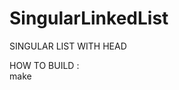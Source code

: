# SingularLinkedList
<p1> SINGULAR LIST WITH HEAD <P1>

<p2> HOW TO BUILD : <P2>
  <br>
  <h> make</h>
  
